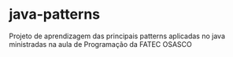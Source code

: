 # java-patterns
Projeto de aprendizagem das principais patterns aplicadas no java ministradas na aula de Programação da FATEC OSASCO
